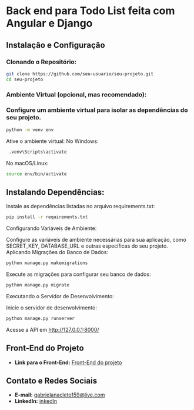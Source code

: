 # Back end para Todo List feita com Angular e Django

## Instalação e Configuração
### Clonando o Repositório:
```bash
git clone https://github.com/seu-usuario/seu-projeto.git
cd seu-projeto
```
### Ambiente Virtual (opcional, mas recomendado):

### Configure um ambiente virtual para isolar as dependências do seu projeto.
```bash
python -m venv env
```
Ative o ambiente virtual:
No Windows:
```bash
 .venv\Scripts\activate
```
No macOS/Linux:
```bash
source env/bin/activate
```
## Instalando Dependências:

Instale as dependências listadas no arquivo requirements.txt:
```bash
pip install -r requirements.txt
```

Configurando Variáveis de Ambiente:

Configure as variáveis de ambiente necessárias para sua aplicação, como SECRET_KEY, DATABASE_URL e outras específicas do seu projeto.
Aplicando Migrações do Banco de Dados:

```bash
python manage.py makemigrations  
```

Execute as migrações para configurar seu banco de dados:
```bash
python manage.py migrate
```
Executando o Servidor de Desenvolvimento:

Inicie o servidor de desenvolvimento:
```bash
python manage.py runserver
```
Acesse a API em  http://127.0.0.1:8000/


## Front-End do Projeto
- **Link para o Front-End:** [Front-End do projeto](https://github.com/gabrielAnacletoo/Angular-Todo-list)



## Contato e Redes Sociais
- **E-mail:** [gabrielanacleto159@live.com](mailto:gabrielanacleto159@live.com)
- **LinkedIn:** [inkedIn](https://www.linkedin.com/in/gabriel-anacletoo/)
